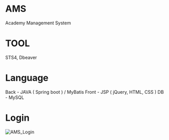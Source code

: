 # AMS
Academy Management System

# TOOL
STS4, Dbeaver

# Language
Back - JAVA ( Spring boot ) / MyBatis 
Front - JSP ( jQuery, HTML, CSS ) 
DB - MySQL

# Login
![AMS_Login](https://github.com/user-attachments/assets/91b52754-c160-4e44-a4bc-38813e522d0a)
